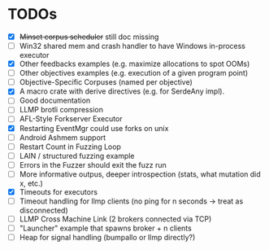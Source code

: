 # TODOs

- [x] ~~Minset corpus scheduler~~ still doc missing
- [ ] Win32 shared mem and crash handler to have Windows in-process executor
- [x] Other feedbacks examples (e.g. maximize allocations to spot OOMs)
- [ ] Other objectives examples (e.g. execution of a given program point)
- [ ] Objective-Specific Corpuses (named per objective)
- [x] A macro crate with derive directives (e.g. for SerdeAny impl).
- [ ] Good documentation
- [ ] LLMP brotli compression
- [ ] AFL-Style Forkserver Executor
- [x] Restarting EventMgr could use forks on unix
- [ ] Android Ashmem support
- [ ] Restart Count in Fuzzing Loop
- [ ] LAIN / structured fuzzing example
- [ ] Errors in the Fuzzer should exit the fuzz run
- [ ] More informative outpus, deeper introspection (stats, what mutation did x, etc.)
- [x] Timeouts for executors
- [ ] Timeout handling for llmp clients (no ping for n seconds -> treat as disconnected)
- [ ] LLMP Cross Machine Link (2 brokers connected via TCP)
- [ ] "Launcher" example that spawns broker + n clients
- [ ] Heap for signal handling (bumpallo or llmp directly?)
